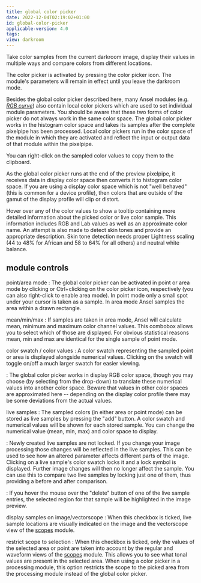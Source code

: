 ```yaml
---
title: global color picker
date: 2022-12-04T02:19:02+01:00
id: global-color-picker
applicable-version: 4.0
tags:
view: darkroom
---
```


Take color samples from the current darkroom image, display their values in multiple ways and compare colors from different locations.

The color picker is activated by pressing the color picker icon. The module's parameters will remain in effect until you leave the darkroom mode.

Besides the global color picker described here, many Ansel modules (e.g. [_RGB curve_](../darkroom/modules/rgb-curve.md)) also contain local color pickers which are used to set individual module parameters. You should be aware that these two forms of color picker do not always work in the same color space. The global color picker works in the histogram color space and takes its samples after the complete pixelpipe has been processed. Local color pickers run in the color space of the module in which they are activated and reflect the input or output data of that module within the pixelpipe.

You can right-click on the sampled color values to copy them to the clipboard.

As the global color picker runs at the end of the preview pixelpipe, it receives data in display color space then converts it to histogram color space. If you are using a display color space which is not "well behaved" (this is common for a device profile), then colors that are outside of the gamut of the display profile will clip or distort.

Hover over any of the color values to show a tooltip containing more detailed information about the picked color or live color sample. This information includes RGB and Lab values as well as an approximate color name. An attempt is also made to detect skin tones and provide an appropriate description. Skin tone detection needs proper Lightness scaling (44 to 48% for African and 58 to 64% for all others) and neutral white balance.

## module controls

point/area mode
: The global color picker can be activated in point or area mode by clicking or Ctrl+clicking on the color picker icon, respectively (you can also right-click to enable area mode). In point mode only a small spot under your cursor is taken as a sample. In area mode Ansel samples the area within a drawn rectangle.

mean/min/max
: If samples are taken in area mode, Ansel will calculate mean, minimum and maximum color channel values. This combobox allows you to select which of those are displayed. For obvious statistical reasons mean, min and max are identical for the single sample of point mode.

color swatch / color values
: A color swatch representing the sampled point or area is displayed alongside numerical values. Clicking on the swatch will toggle on/off a much larger swatch for easier viewing.

: The global color picker works in display RGB color space, though you may choose (by selecting from the drop-down) to translate these numerical values into another color space. Beware that values in other color spaces are approximated here -- depending on the display color profile there may be some deviations from the actual values.

live samples
: The sampled colors (in either area or point mode) can be stored as live samples by pressing the "add" button. A color swatch and numerical values will be shown for each stored sample. You can change the numerical value (mean, min, max) and color space to display.

: Newly created live samples are not locked. If you change your image processing those changes will be reflected in the live samples. This can be used to see how an altered parameter affects different parts of the image. Clicking on a live sample's color swatch locks it and a lock symbol is displayed. Further image changes will then no longer affect the sample. You can use this to compare two live samples by locking just one of them, thus providing a before and after comparison.

: If you hover the mouse over the "delete" button of one of the live sample entries, the selected region for that sample will be highlighted in the image preview.

display samples on image/vectorscope
: When this checkbox is ticked, live sample locations are visually indicated on the image and the vectorscope view of the [scopes](./scopes.md#vectorscope) module.

restrict scope to selection
: When this checkbox is ticked, only the values of the selected area or point are taken into account by the regular and waveform views of the [scopes](./scopes.md) module. This allows you to see what tonal values are present in the selected area. When using a color picker in a processing module, this option restricts the scope to the picked area from the processing module instead of the global color picker.
